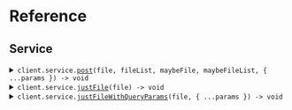 # Reference
## Service
<details><summary><code>client.service.<a href="/src/api/resources/service/client/Client.ts">post</a>(file, fileList, maybeFile, maybeFileList, { ...params }) -> void</code></summary>
<dl>
<dd>

#### 🔌 Usage

<dl>
<dd>

<dl>
<dd>

```typescript
await client.service.post(fs.createReadStream("/path/to/your/file"), [fs.createReadStream("/path/to/your/file")], fs.createReadStream("/path/to/your/file"), [fs.createReadStream("/path/to/your/file")], {});

```
</dd>
</dl>
</dd>
</dl>

#### ⚙️ Parameters

<dl>
<dd>

<dl>
<dd>

**file:** `File | fs.ReadStream | Blob` 
    
</dd>
</dl>

<dl>
<dd>

**fileList:** `File[] | fs.ReadStream[] | Blob[]` 
    
</dd>
</dl>

<dl>
<dd>

**maybeFile:** `File | fs.ReadStream | Blob | undefined` 
    
</dd>
</dl>

<dl>
<dd>

**maybeFileList:** `File[] | fs.ReadStream[] | Blob[] | undefined` 
    
</dd>
</dl>

<dl>
<dd>

**request:** `SeedFileUpload.MyRequest` 
    
</dd>
</dl>

<dl>
<dd>

**requestOptions:** `Service.RequestOptions` 
    
</dd>
</dl>
</dd>
</dl>


</dd>
</dl>
</details>

<details><summary><code>client.service.<a href="/src/api/resources/service/client/Client.ts">justFile</a>(file) -> void</code></summary>
<dl>
<dd>

#### 🔌 Usage

<dl>
<dd>

<dl>
<dd>

```typescript
await client.service.justFile(fs.createReadStream("/path/to/your/file"));

```
</dd>
</dl>
</dd>
</dl>

#### ⚙️ Parameters

<dl>
<dd>

<dl>
<dd>

**file:** `File | fs.ReadStream | Blob` 
    
</dd>
</dl>

<dl>
<dd>

**requestOptions:** `Service.RequestOptions` 
    
</dd>
</dl>
</dd>
</dl>


</dd>
</dl>
</details>

<details><summary><code>client.service.<a href="/src/api/resources/service/client/Client.ts">justFileWithQueryParams</a>(file, { ...params }) -> void</code></summary>
<dl>
<dd>

#### 🔌 Usage

<dl>
<dd>

<dl>
<dd>

```typescript
await client.service.justFileWithQueryParams(fs.createReadStream("/path/to/your/file"), {
    maybeString: "string",
    integer: 1,
    maybeInteger: 1,
    listOfStrings: "string",
    optionalListOfStrings: "string"
});

```
</dd>
</dl>
</dd>
</dl>

#### ⚙️ Parameters

<dl>
<dd>

<dl>
<dd>

**file:** `File | fs.ReadStream | Blob` 
    
</dd>
</dl>

<dl>
<dd>

**request:** `SeedFileUpload.JustFileWithQueryParamsRequet` 
    
</dd>
</dl>

<dl>
<dd>

**requestOptions:** `Service.RequestOptions` 
    
</dd>
</dl>
</dd>
</dl>


</dd>
</dl>
</details>
